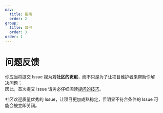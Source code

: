 ```yaml
---
nav:
  title: 指南
  order: 2
group:
  title: 其他
  order: 3
order: 1
---
```


# 问题反馈

你应当将提交 Issue 视为**对社区的贡献**，而不只是为了让项目维护者来帮助你解决问题；  
因此，首次提交 Issue 请务必仔细阅读[提问的技巧](https://github.com/bilibili/WebAV/issues/60)。

社区欢迎质量优秀的 Issue，让项目更加成熟稳定，但明显不符合条件的 Issue 可能会被立即关闭。
